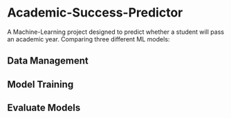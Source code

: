 # Academic-Success-Predictor

A Machine-Learning project designed to predict whether a student will pass an academic year. Comparing three different ML models: 

## Data Management


## Model Training


## Evaluate Models
